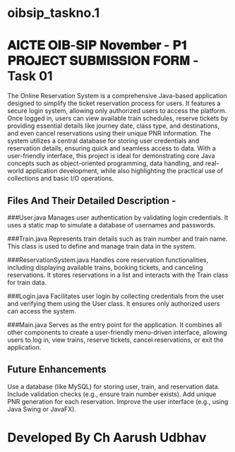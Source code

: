 # oibsip_taskno.1
# 𝐀𝐈𝐂𝐓𝐄 𝐎𝐈𝐁-𝐒𝐈𝐏 𝐍𝐨𝐯𝐞𝐦𝐛𝐞𝐫 - 𝐏𝟏 𝐏𝐑𝐎𝐉𝐄𝐂𝐓 𝐒𝐔𝐁𝐌𝐈𝐒𝐒𝐈𝐎𝐍 𝐅𝐎𝐑𝐌 - Task 01

The Online Reservation System is a comprehensive Java-based application designed to simplify the ticket reservation process for users. It features a secure login system, allowing only authorized users to access the platform. Once logged in, users can view available train schedules, reserve tickets by providing essential details like journey date, class type, and destinations, and even cancel reservations using their unique PNR information. The system utilizes a central database for storing user credentials and reservation details, ensuring quick and seamless access to data. With a user-friendly interface, this project is ideal for demonstrating core Java concepts such as object-oriented programming, data handling, and real-world application development, while also highlighting the practical use of collections and basic I/O operations.

## Files And Their Detailed Description - 

###User.java
Manages user authentication by validating login credentials. It uses a static map to simulate a database of usernames and passwords.

###Train.java
Represents train details such as train number and train name. This class is used to define and manage train data in the system.

###ReservationSystem.java
Handles core reservation functionalities, including displaying available trains, booking tickets, and canceling reservations. It stores reservations in a list and interacts with the Train class for train data.

###Login.java
Facilitates user login by collecting credentials from the user and verifying them using the User class. It ensures only authorized users can access the system.

###Main.java
Serves as the entry point for the application. It combines all other components to create a user-friendly menu-driven interface, allowing users to log in, view trains, reserve tickets, cancel reservations, or exit the application.

## Future Enhancements
 Use a database (like MySQL) for storing user, train, and reservation data.
 Include validation checks (e.g., ensure train number exists).
 Add unique PNR generation for each reservation.
 Improve the user interface (e.g., using Java Swing or JavaFX).

# Developed By Ch Aarush Udbhav
